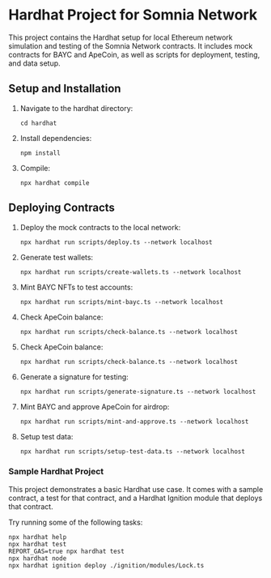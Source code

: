 # Hardhat Project for Somnia Network

This project contains the Hardhat setup for local Ethereum network simulation and testing of the Somnia Network contracts. It includes mock contracts for BAYC and ApeCoin, as well as scripts for deployment, testing, and data setup.

## Setup and Installation

1. Navigate to the hardhat directory:
   ```
   cd hardhat
   ```

2. Install dependencies:
   ```
   npm install
   ```

3. Compile:
   ```
   npx hardhat compile
   ```


## Deploying Contracts
1. Deploy the mock contracts to the local network:
   ```
   npx hardhat run scripts/deploy.ts --network localhost
   ```

2. Generate test wallets:
   ```
   npx hardhat run scripts/create-wallets.ts --network localhost
   ```

3. Mint BAYC NFTs to test accounts:
   ```
   npx hardhat run scripts/mint-bayc.ts --network localhost
   ```

4. Check ApeCoin balance:
   ```
   npx hardhat run scripts/check-balance.ts --network localhost
   ```

5. Check ApeCoin balance:
   ```
   npx hardhat run scripts/check-balance.ts --network localhost
   ```

6. Generate a signature for testing:
   ```
   npx hardhat run scripts/generate-signature.ts --network localhost
   ```

7. Mint BAYC and approve ApeCoin for airdrop:
   ```
   npx hardhat run scripts/mint-and-approve.ts --network localhost
   ```

8. Setup test data:
   ```
   npx hardhat run scripts/setup-test-data.ts --network localhost
   ```

### Sample Hardhat Project

This project demonstrates a basic Hardhat use case. It comes with a sample contract, a test for that contract, and a Hardhat Ignition module that deploys that contract.

Try running some of the following tasks:

```shell
npx hardhat help
npx hardhat test
REPORT_GAS=true npx hardhat test
npx hardhat node
npx hardhat ignition deploy ./ignition/modules/Lock.ts
